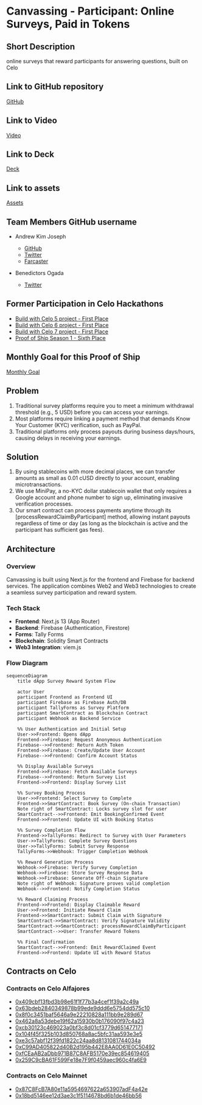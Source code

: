 # Canvassing - Participant: Online Surveys, Paid in Tokens

## Short Description

online surveys that reward participants for answering questions, built on Celo

## Link to GitHub repository
[GitHub](https://github.com/andrewkimjoseph/canvassing-participant.git)

## Link to Video
[Video](https://www.youtube.com/watch?v=nK_TJN7ecOc)

## Link to Deck
[Deck](https://www.figma.com/deck/7Nb7XGL4JGT6mFF72YnyGy/Canvassing-Pitchdeck?node-id=12-1885&t=gYZybnBbnuf8x2L7-1)

## Link to assets
[Assets](https://github.com/andrewkimjoseph/canvassing-participant/tree/main/assets)

## Team Members GitHub username

- Andrew Kim Joseph
  - [GitHub](https://github.com/andrewkimjoseph)
  - [Twitter](https://x.com/andrewkimjoseph)
  - [Farcaster](https://warpcast.com/andrewkimjoseph)

- Benedictors Ogada
  - [Twitter](https://x.com/Ben_Diktos)


## Former Participation in Celo Hackathons

- [Build with Celo 5 project - First Place](https://github.com/andrewkimjoseph/pamoja-app-awg) 
- [Build with Celo 6 project - First Place](https://github.com/andrewkimjoseph/stekcit-bwc) 
- [Build with Celo 7 project - First Place](https://github.com/andrewkimjoseph/canvassing) 
- [Proof of Ship Season 1 - Sixth Place](https://github.com/nyfaapp/celo-nyfa-app)


## Monthly Goal for this Proof of Ship

[Monthly Goal](https://gap.karmahq.xyz/project/canvassing/grants/0x5b0f752718f3595bd2c9d32fc1837fab9890aa243c690a72606a610758609244/milestones-and-updates)

## Problem

1. Traditional survey platforms require you to meet a minimum withdrawal threshold (e.g., 5 USD) before you can access your earnings.
2. Most platforms require linking a payment method that demands Know Your Customer (KYC) verification, such as PayPal.
3. Traditional platforms only process payouts during business days/hours, causing delays in receiving your earnings.


## Solution

1. By using stablecoins with more decimal places, we can transfer amounts as small as 0.01 cUSD directly to your account, enabling microtransactions.
2. We use MiniPay, a no-KYC dollar stablecoin wallet that only requires a Google account and phone number to sign up, eliminating invasive verification processes.
3. Our smart contract can process payments anytime through its [processRewardClaimByParticipant] method, allowing instant payouts regardless of time or day (as long as the blockchain is active and the participant has sufficient gas fees).


## Architecture

### Overview
Canvassing is built using Next.js for the frontend and Firebase for backend services. The application combines Web2 and Web3 technologies to create a seamless survey participation and reward system.

### Tech Stack
- **Frontend**: Next.js 13 (App Router)
- **Backend**: Firebase (Authentication, Firestore)
- **Forms**: Tally Forms
- **Blockchain**: Solidity Smart Contracts
- **Web3 Integration**: viem.js

### Flow Diagram

```mermaid
sequenceDiagram
    title dApp Survey Reward System Flow
    
    actor User
    participant Frontend as Frontend UI
    participant Firebase as Firebase Auth/DB
    participant TallyForms as Survey Platform
    participant SmartContract as Blockchain Contract
    participant Webhook as Backend Service
    
    %% User Authentication and Initial Setup
    User->>Frontend: Opens dApp
    Frontend->>Firebase: Request Anonymous Authentication
    Firebase-->>Frontend: Return Auth Token
    Frontend->>Firebase: Create/Update User Account
    Firebase-->>Frontend: Confirm Account Status
    
    %% Display Available Surveys
    Frontend->>Firebase: Fetch Available Surveys
    Firebase-->>Frontend: Return Survey List
    Frontend->>Frontend: Display Survey List
    
    %% Survey Booking Process
    User->>Frontend: Select Survey to Complete
    Frontend->>SmartContract: Book Survey (On-chain Transaction)
    Note right of SmartContract: Locks survey slot for user
    SmartContract-->>Frontend: Emit BookingConfirmed Event
    Frontend->>Frontend: Update UI with Booking Status
    
    %% Survey Completion Flow
    Frontend->>TallyForms: Redirect to Survey with User Parameters
    User->>TallyForms: Complete Survey Questions
    User->>TallyForms: Submit Survey Response
    TallyForms->>Webhook: Trigger Completion Webhook
    
    %% Reward Generation Process
    Webhook->>Firebase: Verify Survey Completion
    Webhook->>Firebase: Store Survey Response Data
    Webhook->>Firebase: Generate Off-chain Signature
    Note right of Webhook: Signature proves valid completion
    Webhook-->>Frontend: Notify Completion Status
    
    %% Reward Claiming Process
    Frontend->>Frontend: Display Claimable Reward
    User->>Frontend: Initiate Reward Claim
    Frontend->>SmartContract: Submit Claim with Signature
    SmartContract->>SmartContract: Verify Signature Validity
    SmartContract->>SmartContract: processRewardClaimByParticipant
    SmartContract-->>User: Transfer Reward Tokens
    
    %% Final Confirmation
    SmartContract-->>Frontend: Emit RewardClaimed Event
    Frontend->>Frontend: Update UI with Reward Status
```

## Contracts on Celo

### Contracts on Celo Alfajores
- [0x409cbf13fbd3b98e61f1f77b3a4cef1f39a2c49a](https://alfajores.celoscan.io/address/0x409cbf13fbd3b98e61f1f77b3a4cef1f39a2c49a) 
- [0x63bdeb2840349878b99ede9ddd6e5754dd575c10](https://alfajores.celoscan.io/address/0x63bdeb2840349878b99ede9ddd6e5754dd575c10) 
- [0x8f0c3451baf5646a9e22210828a111bb9e289d67](https://alfajores.celoscan.io/address/0x8f0c3451baf5646a9e22210828a111bb9e289d67) 
- [0x462a8a53debe19f62a15930b0b176090f97c4a23](https://alfajores.celoscan.io/address/0x462a8a53debe19f62a15930b0b176090f97c4a23) 
- [0xcb30123c469023a0bf3c8d01cf3779d651477171](https://alfajores.celoscan.io/address/0xcb30123c469023a0bf3c8d01cf3779d651477171) 
- [0x104f45f325b103d850768a8ac5bfc31aa593e3e5](https://alfajores.celoscan.io/address/0x104f45f325b103d850768a8ac5bfc31aa593e3e5) 
- [0xe3c57abf12f39fd1822c24aa8d8131081744034a](https://alfajores.celoscan.io/address/0xe3c57abf12f39fd1822c24aa8d8131081744034a)  
- [0xC99AD405822d40B2d195b442E8AA0D61E0C50492](https://alfajores.celoscan.io/address/0xC99AD405822d40B2d195b442E8AA0D61E0C50492)  
- [0xfCEaAB2aDbb971B87C8AFB5170e39ec854619405](https://alfajores.celoscan.io/address/0xfCEaAB2aDbb971B87C8AFB5170e39ec854619405)
- [0x259C9cBA61F599Fe18e7F9f0459aec960c4fa6E9](https://celo-alfajores.blockscout.com/address/0x259C9cBA61F599Fe18e7F9f0459aec960c4fa6E9)

### Contracts on Celo Mainnet
- [0x87C8FcB7A80e11a5954697622a653907adF4a42e](https://celoscan.io/address/0x87C8FcB7A80e11a5954697622a653907adF4a42e)  
- [0x18bd5146ee12d3ae3c1f5114678bd6b1de46bb56](https://celoscan.io/address/0x18bd5146ee12d3ae3c1f5114678bd6b1de46bb56)  